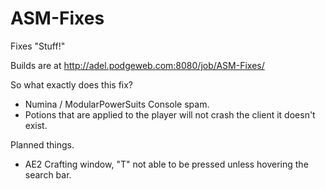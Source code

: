# ASM-Fixes
Fixes "Stuff!"

Builds are at http://adel.podgeweb.com:8080/job/ASM-Fixes/

So what exactly does this fix?
- Numina / ModularPowerSuits Console spam.
- Potions that are applied to the player will not crash the client it doesn't exist.

Planned things.
- AE2 Crafting window, "T" not able to be pressed unless hovering the search bar.

